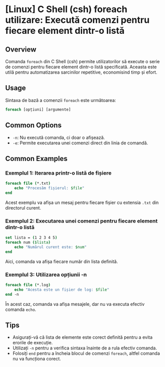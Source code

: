 # [Linux] C Shell (csh) foreach utilizare: Execută comenzi pentru fiecare element dintr-o listă

## Overview
Comanda `foreach` din C Shell (csh) permite utilizatorilor să execute o serie de comenzi pentru fiecare element dintr-o listă specificată. Aceasta este utilă pentru automatizarea sarcinilor repetitive, economisind timp și efort.

## Usage
Sintaxa de bază a comenzii `foreach` este următoarea:

```csh
foreach [opțiuni] [argumente]
```

## Common Options
- `-n`: Nu execută comanda, ci doar o afișează.
- `-e`: Permite executarea unei comenzi direct din linia de comandă.

## Common Examples

### Exemplul 1: Iterarea printr-o listă de fișiere
```csh
foreach file (*.txt)
    echo "Procesăm fișierul: $file"
end
```
Acest exemplu va afișa un mesaj pentru fiecare fișier cu extensia `.txt` din directorul curent.

### Exemplul 2: Executarea unei comenzi pentru fiecare element dintr-o listă
```csh
set lista = (1 2 3 4 5)
foreach num ($lista)
    echo "Numărul curent este: $num"
end
```
Aici, comanda va afișa fiecare număr din lista definită.

### Exemplul 3: Utilizarea opțiunii -n
```csh
foreach file (*.log)
    echo "Acesta este un fișier de log: $file"
end -n
```
În acest caz, comanda va afișa mesajele, dar nu va executa efectiv comanda `echo`.

## Tips
- Asigurați-vă că lista de elemente este corect definită pentru a evita erorile de execuție.
- Utilizați `-n` pentru a verifica sintaxa înainte de a rula efectiv comanda.
- Folosiți `end` pentru a încheia blocul de comenzi `foreach`, altfel comanda nu va funcționa corect.